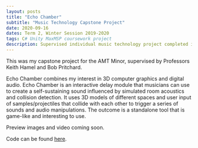 ```yaml
---
layout: posts
title: "Echo Chamber"
subtitle: "Music Technology Capstone Project"
date: 2020-09-16
dates: Term 2, Winter Session 2019-2020
tags: C# Unity MaxMSP coursework project
description: Supervised individual music technology project completed in Unity, Max/MSP, and C# as part of the UBC Applied Music Technology Minor.
---
```

This was my capstone project for the AMT Minor, supervised by Professors Keith Hamel and Bob Pritchard.

Echo Chamber combines my interest in 3D computer graphics and digital audio. Echo Chamber is an interactive delay module that musicians can use to create a self-sustaining sound influenced by simulated room acoustics and collision detection. It uses 3D models of different spaces and user input of samples/projectiles that collide with each other to trigger a series of sounds and audio manipulations. The outcome is a standalone tool that is game-like and interesting to use.

Preview images and video coming soon. 

Code can be found [here](https://github.com/sjip1492/Echo-Chamber).

